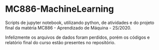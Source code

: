 # MC886-MachineLearning
Scripts de jupyter notebook, utilizando python, de atividades e do projeto final da matéria MC886 - Aprendizado de Máquina - 2S/2020.

Infelizmente os arquivos de dados foram perdidos, porém os códigos e relatório final do curso estão presentes no repositório.
